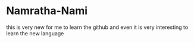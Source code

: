 # Namratha-Nami
this is very new for me to learn the github 
and even it is very interesting to learn the new language 

